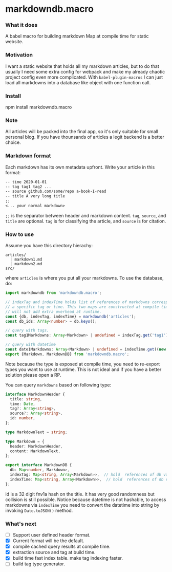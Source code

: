 # markdowndb.macro

### What it does
A babel macro for building markdown Map at compile time for static website.

### Motivation
I want a static website that holds all my markdown articles, but to do that usually I need some extra config for webpack and make my already chaotic project config even more complicated. With `babel-plugin-macros` I can just load all markdowns into a database like object with one function call.

### Install
npm install markdowndb.macro

### Note
All articles will be packed into the final app, so it's only suitable for small personal blog. If you have thounsands of articles a legit backend is a better choice.

### Markdown format
Each markdown has its own metadata upfront. Write your article in this format:
```markdown
-- time 2020-01-01
-- tag tag1 tag2 ...
-- source github.com/some/repo a-book-I-read
-- title A very long title
;;
<... your normal markdown>
```
 `;;` is the separator between header and markdown content. `tag`, `source`, and `title` are optional. `tag` is for classifying the article, and `source` is for citation.

### How to use
Assume you have this directory hierachy:
```
articles/
  | markdown1.md
  | markdown2.md
src/

```
where `articles` is where you put all your markdowns. To use the database, do:

```typescript
import markdowndb from 'markdowndb.macro';

// indexTag and indexTime holds list of references of markdowns corresponds to
// a specific tag or time. This two maps are constructed at compile time and
// will not add extra overhead at runtime.
const {db, indexTag, indexTime} = markdowndb('articles');
const db_ids: Array<number> = db.keys();

// query with tags.
const tag1Markdowns: Array<Markdown> | undefined = indexTag.get('tag1');

// query with datetime
const date1Markdowns: Array<Markdown> | undefined = indexTime.get((new Date(2020, 1, 1)).toJSON());
export {Markdown, MarkdownDB} from 'markdowndb.macro';

```
Note because the type is exposed at compile time, you need to re-export types you want to use at runtime. This is not ideal and if you have a better solution please open a RP.

You can query `markdowns` based on following type:
```typescript
interface MarkdownHeader {
  title: string,
  time: Date,
  tag?: Array<string>,
  source?: Array<string>,
  id: number,
};

type MarkdownText = string;

type Markdown = {
  header: MarkdownHeader,
  content: MarkdownText,
};

export interface MarkdownDB {
  db: Map<number, Markdown>,
  indexTag: Map<string, Array<Markdown>>,  // hold  references of db values
  indexTime: Map<string, Array<Markdown>>,  // hold  references of db values
};
```
id is a 32 digit fnv1a hash on the title. It has very good randomness but collision is still possible. Notice because datetime is not hashable, to access markdowns via `indexTime` you need to convert the datetime into string by invoking `Date.toJSON()` method.

### What's next
* [ ] Support user defined header format.
* [x] Current format will be the default.
* [x] compile cached query results at compile time.
* [x] extraction source and tag at build time.
* [x] build time fast index table. make tag indexing faster.
* [ ] build tag type generator.
